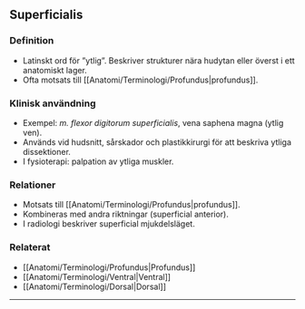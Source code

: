 ## Superficialis

### Definition
- Latinskt ord för ”ytlig”. Beskriver strukturer nära hudytan eller överst i ett anatomiskt lager.  
- Ofta motsats till [[Anatomi/Terminologi/Profundus|profundus]].

### Klinisk användning
- Exempel: *m. flexor digitorum superficialis*, vena saphena magna (ytlig ven).  
- Används vid hudsnitt, sårskador och plastikkirurgi för att beskriva ytliga dissektioner.  
- I fysioterapi: palpation av ytliga muskler.

### Relationer
- Motsats till [[Anatomi/Terminologi/Profundus|profundus]].  
- Kombineras med andra riktningar (superficial anterior).  
- I radiologi beskriver superficial mjukdelsläget.

### Relaterat
- [[Anatomi/Terminologi/Profundus|Profundus]]  
- [[Anatomi/Terminologi/Ventral|Ventral]]  
- [[Anatomi/Terminologi/Dorsal|Dorsal]]  

---
